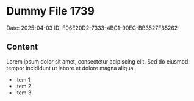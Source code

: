 # Dummy File 1739

Date: 2025-04-03
ID: F06E20D2-7333-4BC1-90EC-BB3527F85262

## Content

Lorem ipsum dolor sit amet, consectetur adipiscing elit.
Sed do eiusmod tempor incididunt ut labore et dolore magna aliqua.

* Item 1
* Item 2
* Item 3
